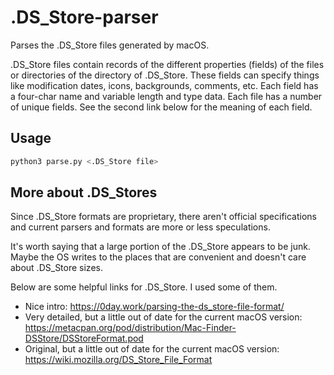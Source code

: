 # .DS_Store-parser
Parses the .DS_Store files generated by macOS.

.DS_Store files contain records of the different properties (fields) of the
files or directories of the directory of .DS_Store.  These fields can specify
things like modification dates, icons, backgrounds, comments, etc.  Each field
has a four-char name and variable length and type data.  Each file has a number
of unique fields.  See the second link below for the meaning of each field.

## Usage
```sh
python3 parse.py <.DS_Store file>
```

## More about .DS_Stores
Since .DS_Store formats are proprietary, there aren't official specifications
and current parsers and formats are more or less speculations.

It's worth saying that a large portion of the .DS_Store appears to be junk.
Maybe the OS writes to the places that are convenient and doesn't care about
.DS_Store sizes.

Below are some helpful links for .DS_Store.  I used some of them.
- Nice intro:
https://0day.work/parsing-the-ds_store-file-format/
- Very detailed, but a little out of date for the current macOS version:
https://metacpan.org/pod/distribution/Mac-Finder-DSStore/DSStoreFormat.pod
- Original, but a little out of date for the current macOS version:
https://wiki.mozilla.org/DS_Store_File_Format
